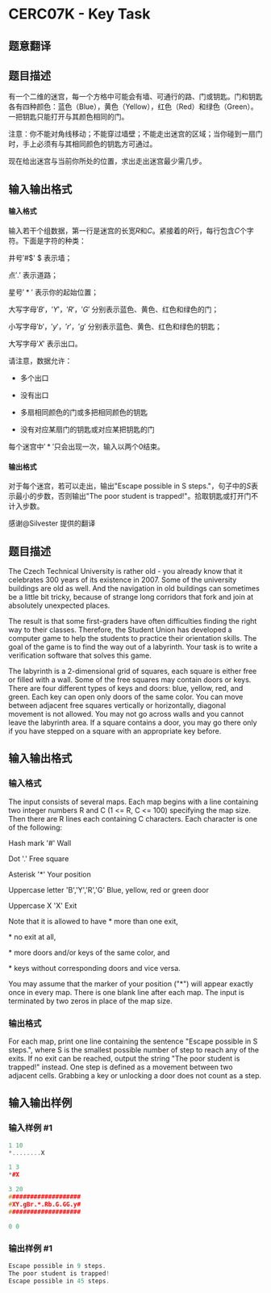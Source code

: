 # CERC07K - Key Task

## 题意翻译

## 题目描述

有一个二维的迷宫，每一个方格中可能会有墙、可通行的路、门或钥匙。门和钥匙各有四种颜色：蓝色（Blue），黄色（Yellow），红色（Red）和绿色（Green）。一把钥匙只能打开与其颜色相同的门。

注意：你不能对角线移动；不能穿过墙壁；不能走出迷宫的区域；当你碰到一扇门时，手上必须有与其相同颜色的钥匙方可通过。

现在给出迷宫与当前你所处的位置，求出走出迷宫最少需几步。

## 输入输出格式

#### 输入格式

输入若干个组数据，第一行是迷宫的长宽$R$和$C$。紧接着的$R$行，每行包含$C$个字符。下面是字符的种类：

井号$'$#$' $ 表示墙；

点$'.'$ 表示道路；

星号$'*'$ 表示你的起始位置；

大写字母$'B'$，$'Y'$，$'R'$，$'G'$ 分别表示蓝色、黄色、红色和绿色的门；

小写字母$'b'$，$'y'$，$'r'$，$'g'$ 分别表示蓝色、黄色、红色和绿色的钥匙；

大写字母$'X'$ 表示出口。

请注意，数据允许：

- 多个出口

- 没有出口

- 多扇相同颜色的门或多把相同颜色的钥匙

- 没有对应某扇门的钥匙或对应某把钥匙的门

每个迷宫中$'*'$只会出现一次，输入以两个$0$结束。

#### 输出格式

对于每个迷宫，若可以走出，输出"Escape possible in S steps."，句子中的$S$表示最小的步数，否则输出"The poor student is trapped!"。拾取钥匙或打开门不计入步数。

感谢@Silvester 提供的翻译

## 题目描述

The Czech Technical University is rather old - you already know that it celebrates 300 years of its existence in 2007. Some of the university buildings are old as well. And the navigation in old buildings can sometimes be a little bit tricky, because of strange long corridors that fork and join at absolutely unexpected places.

The result is that some first-graders have often difficulties finding the right way to their classes. Therefore, the Student Union has developed a computer game to help the students to practice their orientation skills. The goal of the game is to find the way out of a labyrinth. Your task is to write a verification software that solves this game.

The labyrinth is a 2-dimensional grid of squares, each square is either free or filled with a wall. Some of the free squares may contain doors or keys. There are four different types of keys and doors: blue, yellow, red, and green. Each key can open only doors of the same color. You can move between adjacent free squares vertically or horizontally, diagonal movement is not allowed. You may not go across walls and you cannot leave the labyrinth area. If a square contains a door, you may go there only if you have stepped on a square with an appropriate key before.

## 输入输出格式

### 输入格式

The input consists of several maps. Each map begins with a line containing two integer numbers R and C (1 <= R, C <= 100) specifying the map size. Then there are R lines each containing C characters. Each character is one of the following:

Hash mark '#' Wall

Dot '.' Free square

Asterisk '\*' Your position

Uppercase letter 'B','Y','R','G' Blue, yellow, red or green door

Uppercase X 'X' Exit

Note that it is allowed to have \* more than one exit,

\* no exit at all,

\* more doors and/or keys of the same color, and

\* keys without corresponding doors and vice versa.

You may assume that the marker of your position ("\*") will appear exactly once in every map. There is one blank line after each map. The input is terminated by two zeros in place of the map size.

### 输出格式

For each map, print one line containing the sentence "Escape possible in S steps.", where S is the smallest possible number of step to reach any of the exits. If no exit can be reached, output the string "The poor student is trapped!" instead. One step is defined as a movement between two adjacent cells. Grabbing a key or unlocking a door does not count as a step.

## 输入输出样例

### 输入样例 #1

```cpp
1 10
*........X

1 3
*#X

3 20
####################
#XY.gBr.*.Rb.G.GG.y#
####################

0 0
```


### 输出样例 #1

```cpp
Escape possible in 9 steps.
The poor student is trapped!
Escape possible in 45 steps.
```


